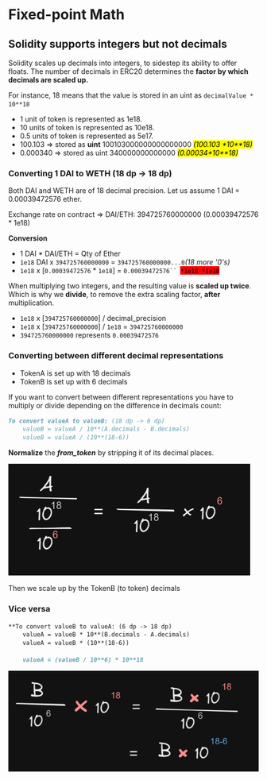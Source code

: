 # Fixed-point Math

## Solidity supports integers but not decimals

Solidity scales up decimals into integers, to sidestep its ability to offer floats. The number of decimals in ERC20 determines the **factor by which decimals are scaled up.**

For instance, 18 means that the value is stored in an uint as `decimalValue * 10**18`

* 1 unit of token is represented as 1e18.
* 10 units of token is represented as 10e18.
* 0.5 units of token is represented as 5e17.
* 100.103 => stored as **uint** 100103000000000000000  _<mark style="background-color:yellow;">(100.103 \*10\*\*18)</mark>_
* 0.000340 => stored as uint 340000000000000  _<mark style="background-color:yellow;">(0.00034\*10\*\*18)</mark>_

### Converting 1 DAI to WETH (18 dp -> 18 dp)

Both DAI and WETH are of 18 decimal precision. Let us assume 1 DAI = 0.00039472576 ether.

Exchange rate on contract => DAI/ETH: 394725760000000 (0.00039472576 \* 1e18)&#x20;

**Conversion**

* 1 DAI \* DAI/ETH = Qty of Ether
* `1e18` DAI x `394725760000000` = `394725760000000...0`_(18 more '0's)_
* `1e18` x \[`0.00039472576` \* `1e18`] = `0.00039472576`` `<mark style="background-color:red;">`*1e18 *1e18`</mark>

When multiplying two integers, and the resulting value is **scaled up twice**. Which is why we **divide**, to remove the extra scaling factor, **after** multiplication.

* `1e18` x \[`394725760000000`] / decimal\_precision&#x20;
* `1e18` x \[`394725760000000`] / `1e18` = `394725760000000`&#x20;
* `394725760000000` represents `0.00039472576`&#x20;

### **Converting between different decimal representations**

* TokenA is set up with 18 decimals
* TokenB is set up with 6 decimals

If you want to convert between different representations you have to multiply or divide depending on the difference in decimals count:

```markdown
To convert valueA to valueB: (18 dp -> 6 dp)
    valueB = valueA / 10**(A.decimals - B.decimals)
    valueB = valueA / (10**(18-6))
```

**Normalize** the _**from\_token**_ by stripping it of its decimal places.&#x20;

![](<../../.gitbook/assets/image (146).png>)

Then we scale up by the TokenB (to token) decimals

### Vice versa

```markdown
**To convert valueB to valueA: (6 dp -> 18 dp)
    valueA = valueB * 10**(B.decimals - A.decimals)
    valueA = valueB * (10**(18-6))

    valueA = (valueB / 10**6) * 10**18
```

![](<../../.gitbook/assets/image (48).png>)
